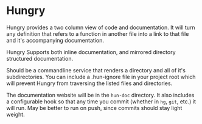 # Hungry 

Hungry provides a two column view of code and documentation. It will
turn any definition that refers to a function in another file into a link to
that file and it's accompanying documentation.

Hungry Supports both inline documentation, and mirrored directory structured
documentation. 

Should be a commandline service that renders a directory and all of it's
subdirectories. You can include a .hun-ignore file in your project root which
will prevent Hungry from traversing the listed files and directories.

The documentation website will be in the `hun-doc` directory. It also includes
a configurable hook so that any time you commit (whether in `hg`, `git`, etc.)
it will run. May be better to run on push, since commits should stay light
weight.


